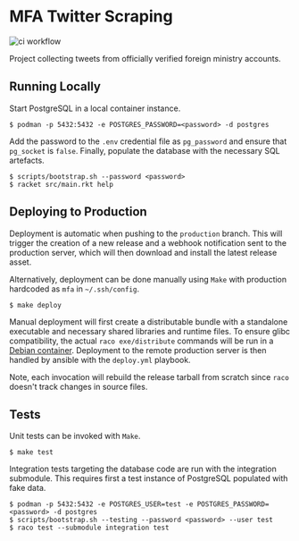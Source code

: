 # MFA Twitter Scraping

![ci workflow](https://github.com/jsks/mfa-twitter/actions/workflows/test-and-release.yml/badge.svg)

Project collecting tweets from officially verified foreign ministry
accounts.

## Running Locally

Start PostgreSQL in a local container instance.

```shell
$ podman -p 5432:5432 -e POSTGRES_PASSWORD=<password> -d postgres
```

Add the password to the `.env` credential file as `pg_password` and
ensure that `pg_socket` is `false`. Finally, populate the database
with the necessary SQL artefacts.

```shell
$ scripts/bootstrap.sh --password <password>
$ racket src/main.rkt help
```

## Deploying to Production

Deployment is automatic when pushing to the `production` branch. This
will trigger the creation of a new release and a webhook notification
sent to the production server, which will then download and install
the latest release asset.

Alternatively, deployment can be done manually using `Make` with
production hardcoded as `mfa` in `~/.ssh/config`.

```shell
$ make deploy
```

Manual deployment will first create a distributable bundle with a standalone
executable and necessary shared libraries and runtime files. To ensure
glibc compatibility, the actual `raco exe/distribute` commands will be
run in a [Debian container](https://github.com/jsks/mfa-infra/pkgs/container/racket-build).
Deployment to the remote production server is then handled by ansible
with the `deploy.yml` playbook.

Note, each invocation will rebuild the release tarball from scratch
since `raco` doesn't track changes in source files.

## Tests

Unit tests can be invoked with `Make`.

```shell
$ make test
```

Integration tests targeting the database code are run with the
integration submodule. This requires first a test instance of
PostgreSQL populated with fake data.

```shell
$ podman -p 5432:5432 -e POSTGRES_USER=test -e POSTGRES_PASSWORD=<password> -d postgres
$ scripts/bootstrap.sh --testing --password <password> --user test
$ raco test --submodule integration test
```
